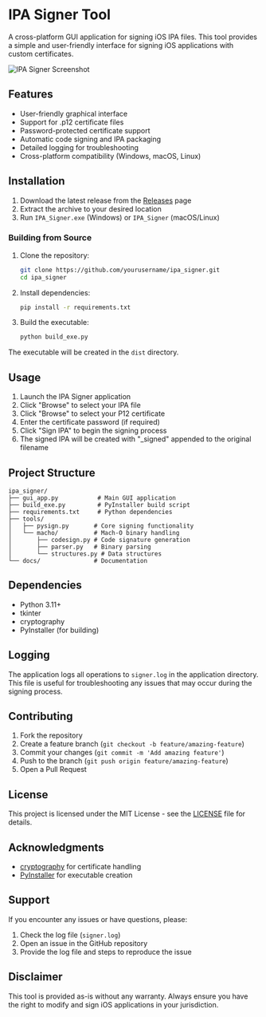 # IPA Signer Tool

A cross-platform GUI application for signing iOS IPA files. This tool provides a simple and user-friendly interface for signing iOS applications with custom certificates.

![IPA Signer Screenshot](docs/screenshot.png)

## Features

- User-friendly graphical interface
- Support for .p12 certificate files
- Password-protected certificate support
- Automatic code signing and IPA packaging
- Detailed logging for troubleshooting
- Cross-platform compatibility (Windows, macOS, Linux)

## Installation

1. Download the latest release from the [Releases](https://github.com/yourusername/ipa_signer/releases) page
2. Extract the archive to your desired location
3. Run `IPA_Signer.exe` (Windows) or `IPA_Signer` (macOS/Linux)

### Building from Source

1. Clone the repository:
   ```bash
   git clone https://github.com/yourusername/ipa_signer.git
   cd ipa_signer
   ```

2. Install dependencies:
   ```bash
   pip install -r requirements.txt
   ```

3. Build the executable:
   ```bash
   python build_exe.py
   ```

The executable will be created in the `dist` directory.

## Usage

1. Launch the IPA Signer application
2. Click "Browse" to select your IPA file
3. Click "Browse" to select your P12 certificate
4. Enter the certificate password (if required)
5. Click "Sign IPA" to begin the signing process
6. The signed IPA will be created with "_signed" appended to the original filename

## Project Structure

```
ipa_signer/
├── gui_app.py           # Main GUI application
├── build_exe.py         # PyInstaller build script
├── requirements.txt     # Python dependencies
├── tools/
│   ├── pysign.py       # Core signing functionality
│   └── macho/          # Mach-O binary handling
│       ├── codesign.py # Code signature generation
│       ├── parser.py   # Binary parsing
│       └── structures.py # Data structures
└── docs/               # Documentation
```

## Dependencies

- Python 3.11+
- tkinter
- cryptography
- PyInstaller (for building)

## Logging

The application logs all operations to `signer.log` in the application directory. This file is useful for troubleshooting any issues that may occur during the signing process.

## Contributing

1. Fork the repository
2. Create a feature branch (`git checkout -b feature/amazing-feature`)
3. Commit your changes (`git commit -m 'Add amazing feature'`)
4. Push to the branch (`git push origin feature/amazing-feature`)
5. Open a Pull Request

## License

This project is licensed under the MIT License - see the [LICENSE](LICENSE) file for details.

## Acknowledgments

- [cryptography](https://github.com/pyca/cryptography) for certificate handling
- [PyInstaller](https://www.pyinstaller.org/) for executable creation

## Support

If you encounter any issues or have questions, please:

1. Check the log file (`signer.log`)
2. Open an issue in the GitHub repository
3. Provide the log file and steps to reproduce the issue

## Disclaimer

This tool is provided as-is without any warranty. Always ensure you have the right to modify and sign iOS applications in your jurisdiction.